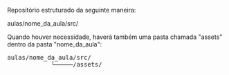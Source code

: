 Repositório estruturado da seguinte maneira:

aulas/nome_da_aula/src/

Quando houver necessidade, haverá também uma pasta chamada "assets" dentro da pasta "nome_da_aula":
<pre>
aulas/nome_da_aula/src/  
            └─────/assets/            
</pre>
